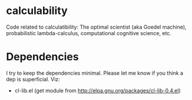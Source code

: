 calculability
=============

Code related to calculatibility: The optimal scientist (aka Goedel machine), probabilistic lambda-calculus, computational cognitive science, etc.

Dependencies
============
I try to keep the dependencies minimal. Please let me know if you think a dep is superficial. Viz:

- cl-lib.el (get module from http://elpa.gnu.org/packages/cl-lib-0.4.el)
